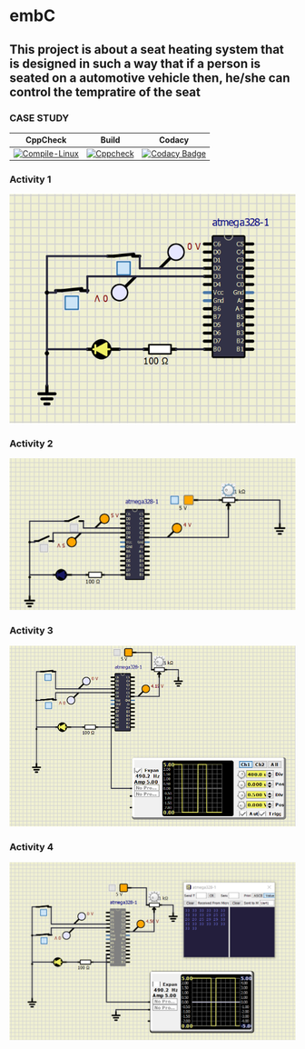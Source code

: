 # embC 

## This project is about a seat heating system that is designed in such a way that if a person is seated on a automotive vehicle then, he/she can control the tempratire of the seat

### CASE STUDY

|CppCheck                   |      Build                |     Codacy     |                                       
|--------                   |-------------------------- |-------         |
|[![Compile-Linux](https://github.com/pavanyadav007/Emd_C/actions/workflows/Compile.yml/badge.svg)](https://github.com/pavanyadav007/Emd_C/actions/workflows/Compile.yml)|[![Cppcheck](https://github.com/pavanyadav007/Emd_C/actions/workflows/CodeQulaity.yml/badge.svg)](https://github.com/pavanyadav007/Emd_C/actions/workflows/CodeQulaity.yml)|[![Codacy Badge](https://app.codacy.com/project/badge/Grade/a3ce929d5764402c9845291b0b054f25)](https://www.codacy.com/gh/pavanyadav007/Emd_C/dashboard?utm_source=github.com&amp;utm_medium=referral&amp;utm_content=pavanyadav007/Emd_C&amp;utm_campaign=Badge_Grade)|


### Activity 1
![image](https://github.com/pavanyadav007/Emd_C/blob/main/simulation/Activity_1.png)

### Activity 2

![image](https://github.com/pavanyadav007/Emd_C/blob/main/simulation/activity_2.png)

### Activity 3

![image](https://github.com/pavanyadav007/Emd_C/blob/main/simulation/Activity_3.png)

### Activity 4
![image](https://github.com/pavanyadav007/Emd_C/blob/main/simulation/Activity_4.png)
